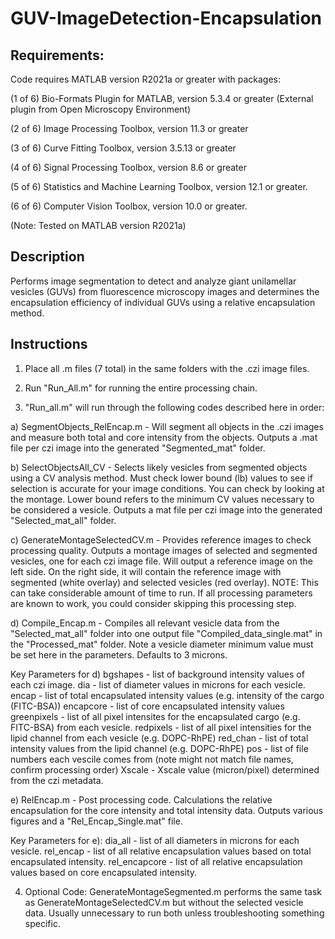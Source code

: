 # GUV-ImageDetection-Encapsulation

## Requirements:
Code requires MATLAB version R2021a or greater with packages:

(1 of 6) Bio-Formats Plugin for MATLAB, version 5.3.4 or greater (External plugin from Open Microscopy Environment)

(2 of 6) Image Processing Toolbox, version 11.3 or greater

(3 of 6) Curve Fitting Toolbox, version 3.5.13 or greater

(4 of 6) Signal Processing Toolbox, version 8.6 or greater

(5 of 6) Statistics and Machine Learning Toolbox, version 12.1 or greater.

(6 of 6) Computer Vision Toolbox, version 10.0 or greater.

(Note: Tested on MATLAB version R2021a)

## Description
Performs image segmentation to detect and analyze giant unilamellar vesicles (GUVs) from fluorescence microscopy images and determines the encapsulation efficiency of individual GUVs using a relative encapsulation method. 

## Instructions

1. Place all .m files (7 total) in the same folders with the .czi image files.

2. Run "Run_All.m" for running the entire processing chain.

3. "Run_all.m" will run through the following codes described here in order:

a) SegmentObjects_RelEncap.m - Will segment all objects in the .czi images and measure both total and core intensity from the objects. Outputs a .mat file per czi image into the generated "Segmented_mat" folder.

b) SelectObjectsAll_CV - Selects likely vesicles from segmented objects using a CV analysis method. Must check lower bound (lb) values to see if selection is accurate for your image conditions. You can check by looking at the montage. Lower bound refers to the minimum CV values necessary to be considered a vesicle. Outputs a mat file per czi image into the generated "Selected_mat_all" folder.

c) GenerateMontageSelectedCV.m - Provides reference images to check processing quality. Outputs a montage images of selected and segmented vesicles, one for each czi image file. Will output a reference image on the left side. On the right side, it will contain the reference image with segmented (white overlay) and selected vesicles (red overlay).
NOTE: This can take considerable amount of time to run. If all processing parameters are known to work, you could consider skipping this processing step.

d) Compile_Encap.m - Compiles all relevant vesicle data from the "Selected_mat_all" folder into one output file "Compiled_data_single.mat" in the "Processed_mat" folder. Note a vesicle diameter minimum value must be set here in the parameters. Defaults to 3 microns. 

Key Parameters for d)
bgshapes 	- list of background intensity values of each czi image.
dia 	 	- list of diameter values in microns for each vesicle.
encap 	 	- list of total encapsulated intensity values (e.g. intensity of the cargo (FITC-BSA))
encapcore 	- list of core encapsulated intensity values
greenpixels 	- list of all pixel intensites for the encapsulated cargo (e.g. FITC-BSA) from each vesicle.
redpixels	- list of all pixel intensities for the lipid channel from each vesicle (e.g. DOPC-RhPE)
red_chan	- list of total intensity values from the lipid channel (e.g. DOPC-RhPE)
pos 		- list of file numbers each vescile comes from (note might not match file names, confirm processing order)
Xscale 		- Xscale value (micron/pixel) determined from the czi metadata.

e) RelEncap.m - Post processing code. Calculations the relative encapsulation for the core intensity and total intensity data. Outputs various figures and a "Rel_Encap_Single.mat" file. 

Key Parameters for e):
dia_all 	- list of all diameters in microns for each vesicle.
rel_encap 	- list of all relative encapsulation values based on total encapsulated intensity.
rel_encapcore 	- list of all relative encapsulation values based on core encapsulated intensity.


4. Optional Code: GenerateMontageSegmented.m performs the same task as GenerateMontageSelectedCV.m but without the selected vesicle data. Usually unnecessary to run both unless troubleshooting something specific.

